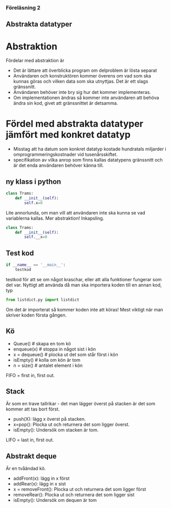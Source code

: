 ### Föreläsning 2

## Abstrakta datatyper

# Abstraktion
Fördelar med abstraktion är
* Det är lättare att överblicka program om delproblem är lösta separat
* Användaren och konstruktören kommer överens om vad som ska kunnas göras och vilken data som ska utnyttjas. Det är ett slags gränssnitt.
* Användaren behöver inte bry sig hur det kommer implementeras.
* Om implementationen ändras så kommer inte användaren att behöva ändra sin kod, givet att gränssnittet är detsamma.

# Fördel med abstrakta datatyper jämfört med konkret datatyp
* Misstag att ha datum som konkret datatyp kostade hundratals miljarder i omprogrammeringskostnader vid tusenårsskiftet.
* specifikation av vilka anrop som finns kallas datatypens gränssnitt och är det enda användaren behöver känna till.

## ny klass i python
```python
class Trams:
    def __init__(self):  
        self.x=0
```

Lite annorlunda, om man vill att användaren inte ska kunna se vad variablerna kallas. Mer abstraktion! Inkapsling.

```python
class Trams:
    def __init__(self):  
        self.__x=0
```

## Test kod

```python
if __name__ == '__main__':
    testkod
```
testkod för att se om något kraschar, eller att alla funktioner fungerar som det var. Nyttigt att använda då man ska importera koden till en annan kod, typ 
```python
from listdict.py import listdict
```
 Om det är importerat så kommer koden inte att köras! Mest viktigt när man skriver koden första gången.

## Kö

* Queue()                 # skapa en tom kö
* enqueue(x)          # stoppa in något sist i kön
* x = dequeue()     # plocka ut det som står först i kön
* isEmpty()              # kolla om kön är tom
* n = size()                        # antalet element i kön

FIFO = first in, first out. 


## Stack

Är som en trave tallrikar - det man lägger överst på stacken är det som kommer att tas bort först.

* push(X): lägg x överst på stacken.
* x=pop(): Plocka ut och returnera det som ligger överst.
* isEmpty(): Undersök om stacken är tom.

LIFO = last in, first out.

## Abstrakt deque

Är en tvåändad kö. 
* addFront(x): lägg in x först
* addRear(x): lägg in x sist
* x = removeFront(): Plocka ut och returnera det som ligger först
* removeRear(): Plocka ut och returnera det som ligger sist
* isEmpty(): Undersök om dequen är tom